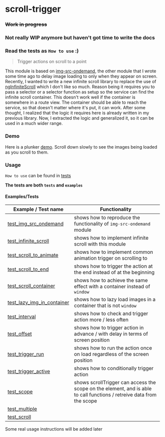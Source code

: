 # scroll-trigger
### ~~Work in progress~~
### Not really WIP anymore but haven't got time to write the docs
### Read the tests as `How to use` :)

> Trigger actions on scroll to a point

This module is based on [img-src-ondemand][1], the other module that I wrote
some time ago to delay image loading to only when they appear on screen.
Recently, I wanted to write a new infinite scroll library to replace the use of
[ngInfiniteScroll][2] which I don't like so much. Reason being it requires you
to pass a selector or a selector function as setup so the service can find the
infinite scroll container. This doesn't work well if the container is somewhere
in a route view. The container should be able to reach the service, so that
doesn't matter where it's put, it can work. After some thought, I realized that
the logic it requires here is already written in my previous library. Now, I
extracted the logic and generalized it, so it can be used in a much wider range.

### Demo
Here is a plunker [demo][3]. Scroll down slowly to see the images being loaded as you scroll to them.

### Usage

`How to use` can be found in [tests][4]

**The tests are both `tests` and `examples`**

#### Examples/Tests
|                                                     Example / Test name                                                      |                                                     Functionality                                                     |
|------------------------------------------------------------------------------------------------------------------------------|-----------------------------------------------------------------------------------------------------------------------|
| [test_img_src_ondemand](https://github.com/princemaple/scroll-trigger/blob/master/test/test_img_src_ondemand.html)           | shows how to reproduce the functionality of `img-src-ondemand` module                                                 |
| [test_infinite_scroll](https://github.com/princemaple/scroll-trigger/blob/master/test/test_infinite_scroll.html)             | shows how to implement infinite scroll with this module                                                               |
| [test_scroll_to_animate](https://github.com/princemaple/scroll-trigger/blob/master/test/test_scroll_to_animate.html)         | shows how to implement common animation trigger on scrolling to                                                       |
| [test_scroll_to_end](https://github.com/princemaple/scroll-trigger/blob/master/test/test_scroll_to_end.html)                 | shows how to trigger the action at the end instead of at the beginning                                                |
| [test_scroll_container](https://github.com/princemaple/scroll-trigger/blob/master/test/test_scroll_container.html)           | shows how to achieve the same effect with a container instead of `window`                                             |
| [test_lazy_img_in_container](https://github.com/princemaple/scroll-trigger/blob/master/test/test_lazy_img_in_container.html) | shows how to lazy load images in a container that is not `window`                                                     |
| [test_interval](https://github.com/princemaple/scroll-trigger/blob/master/test/test_interval.html)                           | shows how to check and trigger action more / less often                                                               |
| [test_offset](https://github.com/princemaple/scroll-trigger/blob/master/test/test_offset.html)                               | shows how to trigger action in advance / with delay in terms of screen position                                       |
| [test_trigger_run](https://github.com/princemaple/scroll-trigger/blob/master/test/test_trigger_run.html)                     | shows how to run the action once on load regardless of the screen position                                            |
| [test_trigger_active](https://github.com/princemaple/scroll-trigger/blob/master/test/test_trigger_active.html)               | shows how to conditionally trigger action                                                                             |
| [test_scope](https://github.com/princemaple/scroll-trigger/blob/master/test/test_scope.html)                                 | shows scrollTrigger can access the scope on the element, and is able to call functions / retreive data from the scope |
| [test_multiple](https://github.com/princemaple/scroll-trigger/blob/master/test/test_multiple.html)                           |                                                                                                                       |
| [test_scroll](https://github.com/princemaple/scroll-trigger/blob/master/test/test_scroll.html)                               |                                                                                                                       |

[1]: https://github.com/princemaple/img-src-ondemand
[2]: https://github.com/sroze/ngInfiniteScroll
[3]: http://plnkr.co/edit/1gIyjkJbZEnvOZdD7Teu?p=preview
[4]: https://github.com/princemaple/scroll-trigger/tree/master/test

Some real usage instructions will be added later
